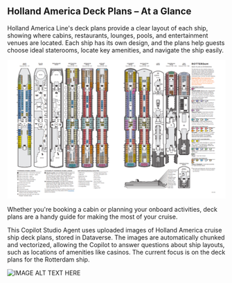 ## Holland America Deck Plans – At a Glance
Holland America Line's deck plans provide a clear layout of each ship, showing where cabins, restaurants, lounges, pools, and entertainment venues are located. Each ship has its own design, and the plans help guests choose ideal staterooms, locate key amenities, and navigate the ship easily.

 ![IMAGE ALT TEXT HERE](https://github.com/bacdillon/Copilot-Studio/blob/main/Holland%20America%20Deck%20Plans/Rotterdam.png)

Whether you're booking a cabin or planning your onboard activities, deck plans are a handy guide for making the most of your cruise.

This Copilot Studio Agent uses uploaded images of Holland America cruise ship deck plans, stored in Dataverse. The images are automatically chunked and vectorized, allowing the Copilot to answer questions about ship layouts, such as locations of amenities like casinos. The current focus is on the deck plans for the Rotterdam ship.

![IMAGE ALT TEXT HERE](https://github.com/bacdillon/Copilot-Studio/blob/main/Holland%20America%20Deck%20Plans/Holland%20America%20Deck%20Plans%20Recording.gif)

